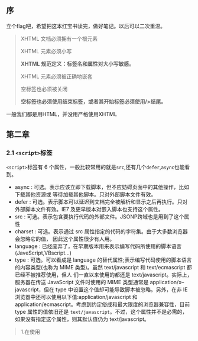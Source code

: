 ## 序

立个flag吧，希望把这本红宝书读完，做好笔记。以后可以二次重温。

> XHTML 文档必须拥有一个根元素
>
> XHTML 元素必须小写
>
> **XHTML 规范定义：标签名和属性对大小写敏感。**
>
> XHTML 元素必须被正确地嵌套
>
>  空标签也必须被关闭
>
> **空标签也必须使用结束标签，或者其开始标签必须使用/>结尾。**

一般我们都是用HTML，并没用严格使用XHTML

## 第二章

### 2.1  `<script>`标签

`<script>`标签有 6 个属性，一般比较常用的就是`src`,还有几个`defer`,`async`也能看到。

* async : 可选。表示应该立即下载脚本，但不应妨碍页面中的其他操作，比如下载其他资源或 等待加载其他脚本。只对外部脚本文件有效。
* defer : 可选。表示脚本可以延迟到文档完全被解析和显示之后再执行。只对外部脚本文件有效。IE7 及更早版本对嵌入脚本也支持这个属性。
* src : 可选。表示包含要执行代码的外部文件。JSONP跨域也是用到了这个属性
* charset : 可选。表示通过 src 属性指定的代码的字符集。由于大多数浏览器会忽略它的值， 因此这个属性很少有人用。
* language : 已经废弃了，在早期版本用来表示编写代码所使用的脚本语言(JaveScript,VBscript...)
* type : 可选。可以看成是 language 的替代属性;表示编写代码使用的脚本语言的内容类型(也称为 MIME 类型)。虽然 text/javascript 和 text/ecmascript 都已经不被推荐使用，但人 们一直以来使用的都还是 text/javascript。实际上，服务器在传送 JavaScript 文件时使用的 MIME 类型通常是 application/x–javascript，但在 type 中设置这个值却可能导致脚本被忽略。另外，在非 IE 浏览器中还可以使用以下值:application/javascript 和 application/ecmascript。考虑到约定俗成和最大限度的浏览器兼容性，目前 type 属性的值依旧还是 `text/javascript`。不过，这个属性并不是必需的，如果没有指定这个属性，则其默认值仍为 text/javascript。

> 1.在使用<script>标签内嵌代码时，不要在任何地方加'`</script>`'，因为浏览器解析的时候，会认为是结束标签，所以如果真的要使用的话，加转义符号`/`
>
> 2.如果内嵌script和src属性同时存在，只会加载src的资源
>
> 3.只要不存在`defer`或者`async`属性，script都是按照顺序加载

#### 2.1.1 标签的位置

按照传统的写法，一般`<script>`标签是写在`<head>`之间的，但是由于这么做的话，网页会等所有的Javascript代码都被下载才开始加载页面（浏览器遇到<body>标签才开始呈现内容），所以我们一般我们把代码放到<body>页面内容后面：

```HTML
<!DOCTYPE html>
<html lang="en">
<head>
    <meta charset="UTF-8">
    <title>Title</title>
</head>
<body>
	<!-- 这里放内容 -->
	<script></script>
</body>
</html>
```

#### 2.1.2 延迟脚本

`<script>`标签还有一个`defer`属性，如果在`<script>`标签中加了这个属性，相当于告诉浏览器，立即下载，但是延迟执行。什么时候执行？ 在DOMcontentLoaded（十三章）之前执行。虽然HTML5规定了多个脚本存在时候，会按照顺序执行，但是实际上，当存在多个延迟脚本的时候，脚本并不会按照顺序执行，也不一定在DOMcontentLoaded触发前执行，所以一般最好只包含一个延迟脚本。

> `defer`属性只对外部脚本文件有效，如果是内嵌脚本，就算设置了，也会立即执行。
>
> 在XHTML中，属性要写成`defer="defer"`



#### 2.1.3 异步脚本

同样与defer类似，async只适用于外部脚本文件，并告诉浏览器立即下载文件。但与defer不同的是，标记为 async 的脚本并不保证按照指定它们的先后顺序执行。因此，确保两者之间互不依赖 非常重要。指定 async 属性的目的是不让页面等待两个脚本下载和执行，从而异步加载页面其他内容。 为此，建议异步脚本不要在加载期间修改 DOM。

异步脚本一定会在页面的 load 事件前执行，但可能会在 DOMContentLoaded 事件触发之前或之 后执行。

### 2.2 `<noscript>`标签

还有一个<noscript>标签仅做了解。目前还没有看到有使用。

早期浏览器都面临一个特殊的问题，即当浏览器不支持 JavaScript 时如何让页面平稳地退化。对这 个问题的最终解决方案就是创造一个<noscript>元素，用以在不支持 JavaScript 的浏览器中显示替代 的内容。这个元素可以包含能够出现在文档<body>中的任何 HTML 元素——<script>元素除外。包含 在<noscript>元素中的内容只有在下列情况下才会显示出来:

*  浏览器不支持脚本;

* 浏览器支持脚本，但脚本被禁用。 符合上述任何一个条件，浏览器都会显示<noscript>中的内容。而在除此之外的其他情况下，浏

览器不会呈现<noscript>中的内容。



## 第三章

本章内容：

* 语法

* 数据类型

* 流控制语句

* 函数



### 3.1 语法

#### 3.1.1 区分大小写

javascript语言要理解的第一点，就是javascript语言中，一切的变量，函数名等等都区分大小写，`Test`和`test`表示的是两个变量，而且一般在正规的互联网公司中一般都会有开发规范，例如：

1. 变量，使用 Camel 命名法。`let loadingModules = ''`

2. 私有属性、变量和方法以下划线 _ 开头。`let _privateMethod = {};`

3. 常量、枚举，使用全部字母大写，单词间下划线分隔的命名方式。`const HTML_ENTITY = {};`

4. 每个 let/const 只能声明一个变量

同时还要知道在命名函数或者变量的时候要避免关键字，例如`this,true,false`，最近在业务开发的时候就遇到了，同时引入了两个ui库，导致了loading这个变量名被重复声明报了很多警告问题。



#### 3.1.2 标识符

标识符就是

